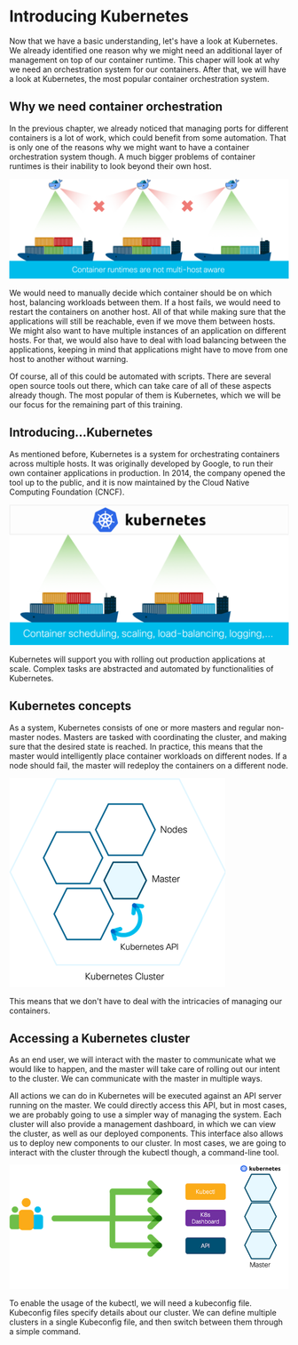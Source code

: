 # Introducing Kubernetes
Now that we have a basic understanding, let's have a look at Kubernetes. We already identified one reason why we might need an additional layer of management on top of our container runtime. This chaper will look at why we need an orchestration system for our containers. After that, we will have a look at Kubernetes, the most popular container orchestration system.

## Why we need container orchestration
In the previous chapter, we already noticed that managing ports for different containers is a lot of work, which could benefit from some automation. That is only one of the reasons why we might want to have a container orchestration system though. A much bigger problems of container runtimes is their inability to look beyond their own host.

![Problems with container runtimes](img/why_orchestration.png?raw=true "Problems with container runtimes")

We would need to manually decide which container should be on which host, balancing workloads between them. If a host fails, we would need to restart the containers on another host. All of that while making sure that the applications will still be reachable, even if we move them between hosts. We might also want to have multiple instances of an application on different hosts. For that, we would also have to deal with load balancing between the applications, keeping in mind that applications might have to move from one host to another without warning.

Of course, all of this could be automated with scripts. There are several open source tools out there, which can take care of all of these aspects already though. The most popular of them is Kubernetes, which we will be our focus for the remaining part of this training.

## Introducing...Kubernetes
As mentioned before, Kubernetes is a system for orchestrating containers across multiple hosts. It was originally developed by Google, to run their own container applications in production. In 2014, the company opened the tool up to the public, and it is now maintained by the Cloud Native Computing Foundation (CNCF).

![Kubernetes basics](img/kubernetes.png?raw=true "Kubernetes basics")

Kubernetes will support you with rolling out production applications at scale. Complex tasks are abstracted and automated by functionalities of Kubernetes.

## Kubernetes concepts
As a system, Kubernetes consists of one or more masters and regular non-master nodes. Masters are tasked with coordinating the cluster, and making sure that the desired state is reached. In practice, this means that the master would intelligently place container workloads on different nodes. If a node should fail, the master will redeploy the containers on a different node.

![Kubernetes concepts](img/k8s_cluster.png?raw=true "Kubernetes concepts")

This means that we don't have to deal with the intricacies of managing our containers.

## Accessing a Kubernetes cluster
As an end user, we will interact with the master to communicate what we would like to happen, and the master will take care of rolling out our intent to the cluster. We can communicate with the master in multiple ways.

All actions we can do in Kubernetes will be executed against an API server running on the master. We could directly access this API, but in most cases, we are probably going to use a simpler way of managing the system. Each cluster will also provide a management dashboard, in which we can view the cluster, as well as our deployed components. This interface also allows us to deploy new components to our cluster. In most cases, we are going to interact with the cluster through the kubectl though, a command-line tool.

![Accessing a Kubernetes cluster](img/user_access.png?raw=true "Accessing a Kubernetes cluster")

To enable the usage of the kubectl, we will need a kubeconfig file. Kubeconfig files specify details about our cluster. We can define multiple clusters in a single Kubeconfig file, and then switch between them through a simple command.
